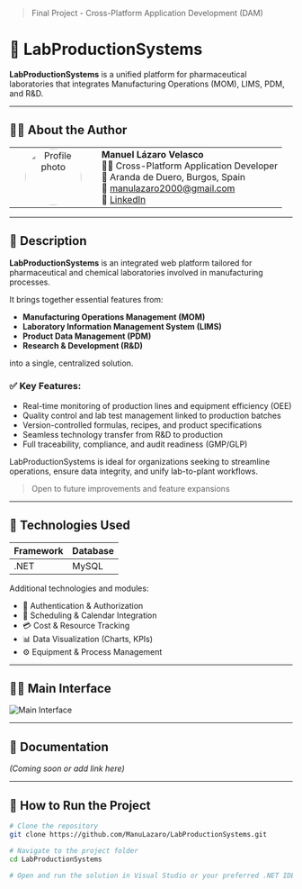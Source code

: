 > Final Project - Cross-Platform Application Development (DAM)

# 🧠 LabProductionSystems

**LabProductionSystems** is a unified platform for pharmaceutical laboratories that integrates Manufacturing Operations (MOM), LIMS, PDM, and R&D.

---

## 👨‍💻 About the Author

<table>
<tr>
<td align="center" width="140">
  <img src="https://avatars.githubusercontent.com/u/109770830?v=4" width="100" style="border-radius: 50%;" alt="Profile photo"/>
</td>
<td>
  <strong>Manuel Lázaro Velasco</strong><br>
  🧑‍💻 Cross-Platform Application Developer<br>
  📍 Aranda de Duero, Burgos, Spain<br>
  📧 <a href="mailto:manulazaro2000@gmail.com">manulazaro2000@gmail.com</a><br>
  🔗 <a href="https://www.linkedin.com/in/manuel-l%C3%A1zaro-velasco-5501a6232/">LinkedIn</a>
</td>
</tr>
</table>

---

## 📌 Description

**LabProductionSystems** is an integrated web platform tailored for pharmaceutical and chemical laboratories involved in manufacturing processes.

It brings together essential features from:

- **Manufacturing Operations Management (MOM)**
- **Laboratory Information Management System (LIMS)**
- **Product Data Management (PDM)**
- **Research & Development (R&D)**

into a single, centralized solution.

### ✅ Key Features:

- Real-time monitoring of production lines and equipment efficiency (OEE)
- Quality control and lab test management linked to production batches
- Version-controlled formulas, recipes, and product specifications
- Seamless technology transfer from R&D to production
- Full traceability, compliance, and audit readiness (GMP/GLP)

LabProductionSystems is ideal for organizations seeking to streamline operations, ensure data integrity, and unify lab-to-plant workflows.

> Open to future improvements and feature expansions

---

## 🧠 Technologies Used

| Framework | Database |
|----------|----------|
| .NET     | MySQL    |

Additional technologies and modules:
- 🔐 Authentication & Authorization
- 📅 Scheduling & Calendar Integration
- 💳 Cost & Resource Tracking
- 📊 Data Visualization (Charts, KPIs)
- ⚙️ Equipment & Process Management

---

## 👨‍💼 Main Interface

![Main Interface](./media/main)

---

## 📄 Documentation

_(Coming soon or add link here)_

---

## 🚀 How to Run the Project

```bash
# Clone the repository
git clone https://github.com/ManuLazaro/LabProductionSystems.git

# Navigate to the project folder
cd LabProductionSystems

# Open and run the solution in Visual Studio or your preferred .NET IDE
